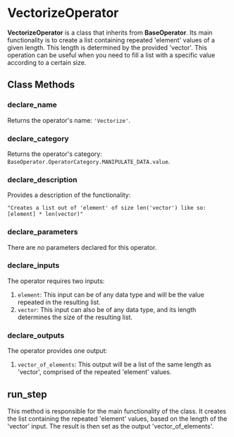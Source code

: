 # VectorizeOperator

**VectorizeOperator** is a class that inherits from **BaseOperator**. Its main functionality is to create a list containing repeated 'element' values of a given length. This length is determined by the provided 'vector'. This operation can be useful when you need to fill a list with a specific value according to a certain size.

## Class Methods

### declare_name

Returns the operator's name: `'Vectorize'`.

### declare_category

Returns the operator's category: `BaseOperator.OperatorCategory.MANIPULATE_DATA.value`.

### declare_description

Provides a description of the functionality: 

```
"Creates a list out of 'element' of size len('vector') like so: [element] * len(vector)"
```

### declare_parameters

There are *no* parameters declared for this operator.

### declare_inputs

The operator requires two inputs:

1. `element`: This input can be of any data type and will be the value repeated in the resulting list.
2. `vector`: This input can also be of any data type, and its length determines the size of the resulting list.

### declare_outputs

The operator provides one output:

1. `vector_of_elements`: This output will be a list of the same length as 'vector', comprised of the repeated 'element' values.

## run_step

This method is responsible for the main functionality of the class. It creates the list containing the repeated 'element' values, based on the length of the 'vector' input. The result is then set as the output 'vector_of_elements'.